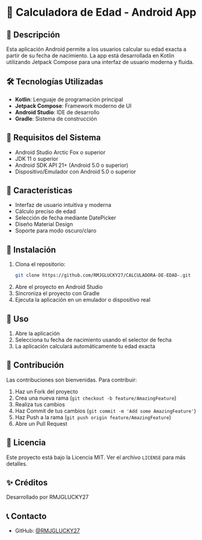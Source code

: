 # 📱 Calculadora de Edad - Android App

## 📝 Descripción
Esta aplicación Android permite a los usuarios calcular su edad exacta a partir de su fecha de nacimiento. La app está desarrollada en Kotlin utilizando Jetpack Compose para una interfaz de usuario moderna y fluida.

## 🛠️ Tecnologías Utilizadas
- **Kotlin**: Lenguaje de programación principal
- **Jetpack Compose**: Framework moderno de UI
- **Android Studio**: IDE de desarrollo
- **Gradle**: Sistema de construcción

## 🔧 Requisitos del Sistema
- Android Studio Arctic Fox o superior
- JDK 11 o superior
- Android SDK API 21+ (Android 5.0 o superior)
- Dispositivo/Emulador con Android 5.0 o superior

## 📲 Características
- Interfaz de usuario intuitiva y moderna
- Cálculo preciso de edad
- Selección de fecha mediante DatePicker
- Diseño Material Design
- Soporte para modo oscuro/claro

## 🚀 Instalación
1. Clona el repositorio:
   ```bash
   git clone https://github.com/RMJGLUCKY27/CALCULADORA-DE-EDAD-.git
   ```
2. Abre el proyecto en Android Studio
3. Sincroniza el proyecto con Gradle
4. Ejecuta la aplicación en un emulador o dispositivo real

## 📱 Uso
1. Abre la aplicación
2. Selecciona tu fecha de nacimiento usando el selector de fecha
3. La aplicación calculará automáticamente tu edad exacta

## 🤝 Contribución
Las contribuciones son bienvenidas. Para contribuir:
1. Haz un Fork del proyecto
2. Crea una nueva rama (`git checkout -b feature/AmazingFeature`)
3. Realiza tus cambios
4. Haz Commit de tus cambios (`git commit -m 'Add some AmazingFeature'`)
5. Haz Push a la rama (`git push origin feature/AmazingFeature`)
6. Abre un Pull Request

## 📄 Licencia
Este proyecto está bajo la Licencia MIT. Ver el archivo `LICENSE` para más detalles.

## ✨ Créditos
Desarrollado por RMJGLUCKY27

## 📞 Contacto
- GitHub: [@RMJGLUCKY27](https://github.com/RMJGLUCKY27)
